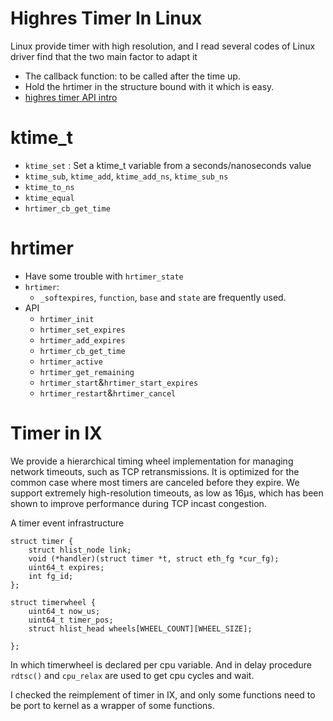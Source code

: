 # Highres Timer In Linux
Linux provide timer with high resolution, and I read several codes of Linux driver find that the two main factor to adapt it
- The callback function: to be called after the time up.
- Hold the hrtimer in the structure bound with it which is easy.
- [highres timer API intro](https://lwn.net/Articles/167897/)

# ktime_t
- `ktime_set` : Set a ktime_t variable from a seconds/nanoseconds value
- `ktime_sub`, `ktime_add`, `ktime_add_ns`, `ktime_sub_ns`  
- `ktime_to_ns`  
- `ktime_equal`
- `hrtimer_cb_get_time`

# hrtimer
- Have some trouble with `hrtimer_state`
- `hrtimer`: 
    - `_softexpires`, `function`, `base` and `state` are frequently used.
- API
    - `hrtimer_init`
    - `hrtimer_set_expires`
    - `hrtimer_add_expires`
    - `hrtimer_cb_get_time`
    - `hrtimer_active`
    - `hrtimer_get_remaining`
    - `hrtimer_start`&`hrtimer_start_expires`
    - `hrtimer_restart`&`hrtimer_cancel`
    

# Timer in IX
We provide a hierarchical timing wheel implementation for managing network timeouts, such as TCP retransmissions. It is optimized for the common case where most timers are canceled before they expire.  We support extremely high-resolution timeouts, as low as 16μs, which has been shown to improve performance during TCP incast congestion.

A timer event infrastructure
```
struct timer {
	struct hlist_node link;
	void (*handler)(struct timer *t, struct eth_fg *cur_fg);
	uint64_t expires;
	int fg_id;
};

struct timerwheel {
	uint64_t now_us;
	uint64_t timer_pos;
	struct hlist_head wheels[WHEEL_COUNT][WHEEL_SIZE];

};
```
In which timerwheel is declared per cpu variable.
And in delay procedure `rdtsc()` and `cpu_relax` are used to get cpu cycles and wait.

I checked the reimplement of timer in IX, and only some functions need to be port to kernel as a wrapper of some functions.
